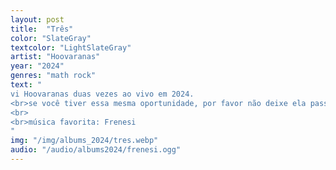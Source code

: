 ```yaml
---
layout: post
title:  "Três"
color: "SlateGray"
textcolor: "LightSlateGray"
artist: "Hoovaranas"
year: "2024"
genres: "math rock"
text: "
vi Hoovaranas duas vezes ao vivo em 2024.
<br>se você tiver essa mesma oportunidade, por favor não deixe ela passar.
<br>
<br>música favorita: Frenesi
"
img: "/img/albums_2024/tres.webp"
audio: "/audio/albums2024/frenesi.ogg"
---
```

